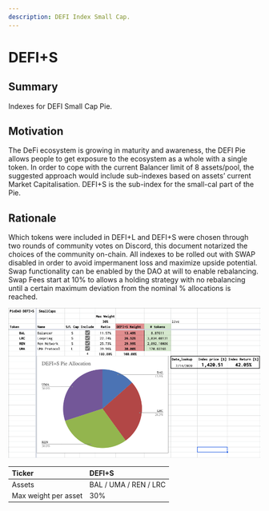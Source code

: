 ```yaml
---
description: DEFI Index Small Cap.
---
```


# DEFI+S

## Summary 

Indexes for DEFI Small Cap Pie.

## Motivation 

The DeFi ecosystem is growing in maturity and awareness, the DEFI Pie allows people to get exposure to the ecosystem as a whole with a single token. In order to cope with the current Balancer limit of 8 assets/pool, the suggested approach would include sub-indexes based on assets’ current Market Capitalisation. DEFI+S is the sub-index for the small-cal part of the Pie.

## Rationale

Which tokens were included in DEFI+L and DEFI+S were chosen through two rounds of community votes on Discord, this document notarized the choices of the community on-chain. All indexes to be rolled out with SWAP disabled in order to avoid impermanent loss and maximize upside potential. Swap functionality can be enabled by the DAO at will to enable rebalancing. Swap Fees start at 10% to allows a holding strategy with no rebalancing until a certain maximum deviation from the nominal % allocations is reached.

![Allocation](../.gitbook/assets/screen-shot-2020-07-28-at-12.08.26-pm.png)





| Ticker | DEFI+S |
| :--- | :--- |
| Assets | BAL / UMA / REN / LRC |
| Max weight per asset | 30% |





